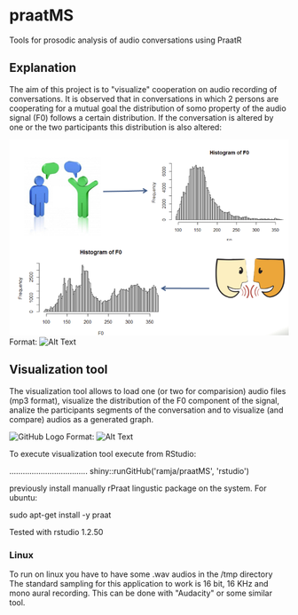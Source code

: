 # praatMS
Tools for prosodic analysis of audio conversations using PraatR


## Explanation
The aim of this project is to "visualize" cooperation on audio recording of conversations. It is observed that in conversations in which 2 persons are cooperating for a mutual goal the distribution of somo property of the audio signal (F0) follows a certain distribution. If the conversation is altered by one or the two participants this distribution is also altered:

![GitHub Logo](/images/cooperation.png)
Format: ![Alt Text](url)

## Visualization tool

The visualization tool allows to load one (or two for comparision) audio files (mp3 format), visualize the distribution of the F0 component of the signal, analize the participants segments of the conversation and to visualize (and compare) audios as a generated graph.

![GitHub Logo](/images/prosodic0.png)
Format: ![Alt Text](url)

To execute visualization tool execute from RStudio:


...................................
shiny::runGitHub('ramja/praatMS', 'rstudio')

previously install manually rPraat lingustic package on the system. For ubuntu:

sudo apt-get install -y praat

Tested with rstudio 1.2.50
### Linux
To run on linux you have to have some .wav audios in the /tmp directory
The standard sampling for this application to work is 16 bit, 16 KHz and mono aural recording. This can be done with "Audacity" or some similar tool.
